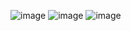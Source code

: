 ![image](https://github.com/Datta1153/karate-project/assets/163277444/e85dcce0-316d-4c35-8317-a997b8e35a7b)
![image](https://github.com/Datta1153/karate-project/assets/163277444/7ec0b178-e4c0-44dc-ada8-4e186c298c55)
![image](https://github.com/Datta1153/karate-project/assets/163277444/f38b08b3-d105-42fe-a48f-9e87a6f4f330)
